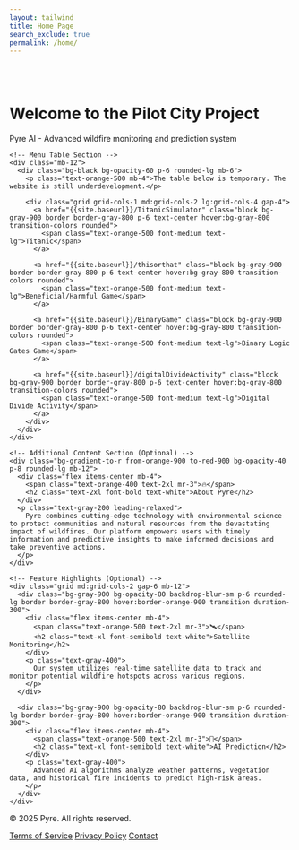 ```yaml
---
layout: tailwind
title: Home Page
search_exclude: true
permalink: /home/
---
```



<!-- NOTE: I removed the below part from the class part of the overall div, when switching to the base layout -->
<!-- style="background-image: url('https://cdnjs.cloudflare.com/ajax/libs/particles.js/2.0.0/particles.min.js'); background-size: cover;" -->
<div class="min-h-screen bg-black text-gray-200">
  <!-- Background pattern -->
  <!-- <div class="absolute inset-0 bg-black bg-opacity-90 z-0" style="background-image: radial-gradient(circle, rgba(255, 100, 50, 0.1) 1px, transparent 1px); background-size: 30px 30px;"></div> -->
  <br>
  <br>

  <!-- Main Content -->
  <div class="relative z-10 container mx-auto px-4 py-12">
    <!-- Header -->
    <div class="text-center mb-12">
      <h1 class="text-4xl font-bold text-white mb-2">Welcome to the Pilot City Project</h1>
      <p class="text-xl text-gray-400">Pyre AI - Advanced wildfire monitoring and prediction system</p>
    </div>

    <!-- Menu Table Section -->
    <div class="mb-12">
      <div class="bg-black bg-opacity-60 p-6 rounded-lg mb-6">
        <p class="text-orange-500 mb-4">The table below is temporary. The website is still underdevelopment.</p>
        
        <div class="grid grid-cols-1 md:grid-cols-2 lg:grid-cols-4 gap-4">
          <a href="{{site.baseurl}}/TitanicSimulator" class="block bg-gray-900 border border-gray-800 p-6 text-center hover:bg-gray-800 transition-colors rounded">
            <span class="text-orange-500 font-medium text-lg">Titanic</span>
          </a>
          
          <a href="{{site.baseurl}}/thisorthat" class="block bg-gray-900 border border-gray-800 p-6 text-center hover:bg-gray-800 transition-colors rounded">
            <span class="text-orange-500 font-medium text-lg">Beneficial/Harmful Game</span>
          </a>
          
          <a href="{{site.baseurl}}/BinaryGame" class="block bg-gray-900 border border-gray-800 p-6 text-center hover:bg-gray-800 transition-colors rounded">
            <span class="text-orange-500 font-medium text-lg">Binary Logic Gates Game</span>
          </a>
          
          <a href="{{site.baseurl}}/digitalDivideActivity" class="block bg-gray-900 border border-gray-800 p-6 text-center hover:bg-gray-800 transition-colors rounded">
            <span class="text-orange-500 font-medium text-lg">Digital Divide Activity</span>
          </a>
        </div>
      </div>
    </div>

    <!-- Additional Content Section (Optional) -->
    <div class="bg-gradient-to-r from-orange-900 to-red-900 bg-opacity-40 p-8 rounded-lg mb-12">
      <div class="flex items-center mb-4">
        <span class="text-orange-400 text-2xl mr-3">🔥</span>
        <h2 class="text-2xl font-bold text-white">About Pyre</h2>
      </div>
      <p class="text-gray-200 leading-relaxed">
        Pyre combines cutting-edge technology with environmental science to protect communities and natural resources from the devastating impact of wildfires. Our platform empowers users with timely information and predictive insights to make informed decisions and take preventive actions.
      </p>
    </div>

    <!-- Feature Highlights (Optional) -->
    <div class="grid md:grid-cols-2 gap-6 mb-12">
      <div class="bg-gray-900 bg-opacity-80 backdrop-blur-sm p-6 rounded-lg border border-gray-800 hover:border-orange-900 transition duration-300">
        <div class="flex items-center mb-4">
          <span class="text-orange-500 text-2xl mr-3">🛰️</span>
          <h2 class="text-xl font-semibold text-white">Satellite Monitoring</h2>
        </div>
        <p class="text-gray-400">
          Our system utilizes real-time satellite data to track and monitor potential wildfire hotspots across various regions.
        </p>
      </div>
      
      <div class="bg-gray-900 bg-opacity-80 backdrop-blur-sm p-6 rounded-lg border border-gray-800 hover:border-orange-900 transition duration-300">
        <div class="flex items-center mb-4">
          <span class="text-orange-500 text-2xl mr-3">🤖</span>
          <h2 class="text-xl font-semibold text-white">AI Prediction</h2>
        </div>
        <p class="text-gray-400">
          Advanced AI algorithms analyze weather patterns, vegetation data, and historical fire incidents to predict high-risk areas.
        </p>
      </div>
    </div>
  </div>

  <!-- Footer -->
  <footer class="relative z-10 bg-black bg-opacity-80 py-8 border-t border-gray-800">
    <div class="container mx-auto px-4">
      <div class="flex flex-col md:flex-row justify-between items-center">
        <div class="mb-4 md:mb-0">
          <p class="text-gray-500">© 2025 Pyre. All rights reserved.</p>
        </div>
        <div class="flex space-x-4">
          <a href="#" class="text-gray-500 hover:text-orange-500 transition duration-200">Terms of Service</a>
          <a href="#" class="text-gray-500 hover:text-orange-500 transition duration-200">Privacy Policy</a>
          <a href="#" class="text-gray-500 hover:text-orange-500 transition duration-200">Contact</a>
        </div>
      </div>
    </div>
  </footer>
</div>